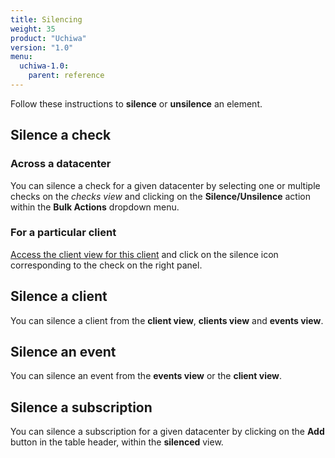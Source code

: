 ```yaml
---
title: Silencing
weight: 35
product: "Uchiwa"
version: "1.0"
menu:
  uchiwa-1.0:
    parent: reference
---
```


Follow these instructions to **silence** or **unsilence** an element.

## Silence a check
### Across a datacenter
You can silence a check for a given datacenter by selecting one or multiple checks on the
*checks view* and clicking on the **Silence/Unsilence** action within the **Bulk Actions**
dropdown menu.

### For a particular client
[Access the client view for this client][1]
and click on the silence icon corresponding to the check on the right panel.

## Silence a client
You can silence a client from the **client view**, **clients view** and
**events view**.

## Silence an event
You can silence an event from the **events view** or the **client view**.

## Silence a subscription
You can silence a subscription for a given datacenter by clicking on the
**Add** button in the table header, within the **silenced** view.

[1]:  ../clients/#view-a-client
